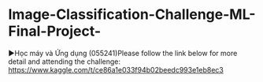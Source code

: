 # Image-Classification-Challenge-ML-Final-Project-
 ►Học máy và Ứng dụng (055241)Please follow the link below for more detail and attending the challenge: https://www.kaggle.com/t/ce86a1e033f94b02beedc993e1eb8ec3
